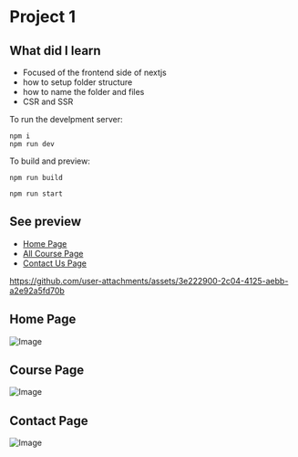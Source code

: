# Project 1

## What did I learn
- Focused of the frontend side of nextjs
- how to setup folder structure
- how to name the folder and files
- CSR and SSR

To run the develpment server:
```
npm i
npm run dev
```
To build and preview:
```
npm run build

npm run start
```

## See preview
- [Home Page](#home-page)
- [All Course Page](#course-page)
- [Contact Us Page](#contact-page)

https://github.com/user-attachments/assets/3e222900-2c04-4125-aebb-a2e92a5fd70b

## Home Page
![Image](projectPreview/root.avif)
## Course Page
![Image](projectPreview/courses.avif)
## Contact Page
![Image](projectPreview/contact.avif)
